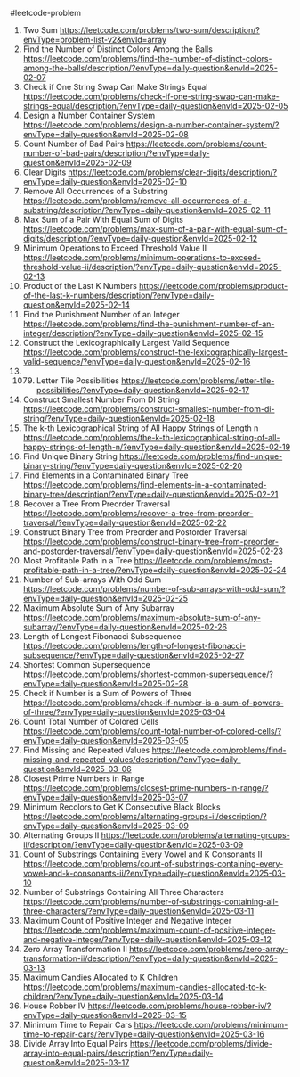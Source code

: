 #leetcode-problem
1. Two Sum https://leetcode.com/problems/two-sum/description/?envType=problem-list-v2&envId=array
3160. Find the Number of Distinct Colors Among the Balls https://leetcode.com/problems/find-the-number-of-distinct-colors-among-the-balls/description/?envType=daily-question&envId=2025-02-07
1790. Check if One String Swap Can Make Strings Equal https://leetcode.com/problems/check-if-one-string-swap-can-make-strings-equal/description/?envType=daily-question&envId=2025-02-05
2349. Design a Number Container System https://leetcode.com/problems/design-a-number-container-system/?envType=daily-question&envId=2025-02-08
2364. Count Number of Bad Pairs https://leetcode.com/problems/count-number-of-bad-pairs/description/?envType=daily-question&envId=2025-02-09
3174. Clear Digits https://leetcode.com/problems/clear-digits/description/?envType=daily-question&envId=2025-02-10
1910. Remove All Occurrences of a Substring https://leetcode.com/problems/remove-all-occurrences-of-a-substring/description/?envType=daily-question&envId=2025-02-11
2342. Max Sum of a Pair With Equal Sum of Digits https://leetcode.com/problems/max-sum-of-a-pair-with-equal-sum-of-digits/description/?envType=daily-question&envId=2025-02-12
3066. Minimum Operations to Exceed Threshold Value II https://leetcode.com/problems/minimum-operations-to-exceed-threshold-value-ii/description/?envType=daily-question&envId=2025-02-13
1352. Product of the Last K Numbers https://leetcode.com/problems/product-of-the-last-k-numbers/description/?envType=daily-question&envId=2025-02-14
2698. Find the Punishment Number of an Integer https://leetcode.com/problems/find-the-punishment-number-of-an-integer/description/?envType=daily-question&envId=2025-02-15
1718. Construct the Lexicographically Largest Valid Sequence https://leetcode.com/problems/construct-the-lexicographically-largest-valid-sequence/?envType=daily-question&envId=2025-02-16
1719. 1079. Letter Tile Possibilities https://leetcode.com/problems/letter-tile-possibilities/?envType=daily-question&envId=2025-02-17
2375. Construct Smallest Number From DI String https://leetcode.com/problems/construct-smallest-number-from-di-string/?envType=daily-question&envId=2025-02-18
1415. The k-th Lexicographical String of All Happy Strings of Length n https://leetcode.com/problems/the-k-th-lexicographical-string-of-all-happy-strings-of-length-n/?envType=daily-question&envId=2025-02-19
1980. Find Unique Binary String https://leetcode.com/problems/find-unique-binary-string/?envType=daily-question&envId=2025-02-20
1261. Find Elements in a Contaminated Binary Tree https://leetcode.com/problems/find-elements-in-a-contaminated-binary-tree/description/?envType=daily-question&envId=2025-02-21
1028. Recover a Tree From Preorder Traversal https://leetcode.com/problems/recover-a-tree-from-preorder-traversal/?envType=daily-question&envId=2025-02-22
889. Construct Binary Tree from Preorder and Postorder Traversal https://leetcode.com/problems/construct-binary-tree-from-preorder-and-postorder-traversal/?envType=daily-question&envId=2025-02-23
2467. Most Profitable Path in a Tree https://leetcode.com/problems/most-profitable-path-in-a-tree/?envType=daily-question&envId=2025-02-24
1524. Number of Sub-arrays With Odd Sum https://leetcode.com/problems/number-of-sub-arrays-with-odd-sum/?envType=daily-question&envId=2025-02-25
1749. Maximum Absolute Sum of Any Subarray https://leetcode.com/problems/maximum-absolute-sum-of-any-subarray/?envType=daily-question&envId=2025-02-26
873. Length of Longest Fibonacci Subsequence https://leetcode.com/problems/length-of-longest-fibonacci-subsequence/?envType=daily-question&envId=2025-02-27
1092. Shortest Common Supersequence https://leetcode.com/problems/shortest-common-supersequence/?envType=daily-question&envId=2025-02-28
1780. Check if Number is a Sum of Powers of Three https://leetcode.com/problems/check-if-number-is-a-sum-of-powers-of-three/?envType=daily-question&envId=2025-03-04
2579. Count Total Number of Colored Cells https://leetcode.com/problems/count-total-number-of-colored-cells/?envType=daily-question&envId=2025-03-05
2965. Find Missing and Repeated Values https://leetcode.com/problems/find-missing-and-repeated-values/description/?envType=daily-question&envId=2025-03-06
2523. Closest Prime Numbers in Range https://leetcode.com/problems/closest-prime-numbers-in-range/?envType=daily-question&envId=2025-03-07
2379. Minimum Recolors to Get K Consecutive Black Blocks https://leetcode.com/problems/alternating-groups-ii/description/?envType=daily-question&envId=2025-03-09
3208. Alternating Groups II https://leetcode.com/problems/alternating-groups-ii/description/?envType=daily-question&envId=2025-03-09
3306. Count of Substrings Containing Every Vowel and K Consonants II https://leetcode.com/problems/count-of-substrings-containing-every-vowel-and-k-consonants-ii/?envType=daily-question&envId=2025-03-10
1358. Number of Substrings Containing All Three Characters https://leetcode.com/problems/number-of-substrings-containing-all-three-characters/?envType=daily-question&envId=2025-03-11
2529. Maximum Count of Positive Integer and Negative Integer https://leetcode.com/problems/maximum-count-of-positive-integer-and-negative-integer/?envType=daily-question&envId=2025-03-12
3356. Zero Array Transformation II https://leetcode.com/problems/zero-array-transformation-ii/description/?envType=daily-question&envId=2025-03-13
2226. Maximum Candies Allocated to K Children https://leetcode.com/problems/maximum-candies-allocated-to-k-children/?envType=daily-question&envId=2025-03-14
2560. House Robber IV https://leetcode.com/problems/house-robber-iv/?envType=daily-question&envId=2025-03-15
2594. Minimum Time to Repair Cars https://leetcode.com/problems/minimum-time-to-repair-cars/?envType=daily-question&envId=2025-03-16
2206. Divide Array Into Equal Pairs https://leetcode.com/problems/divide-array-into-equal-pairs/description/?envType=daily-question&envId=2025-03-17
